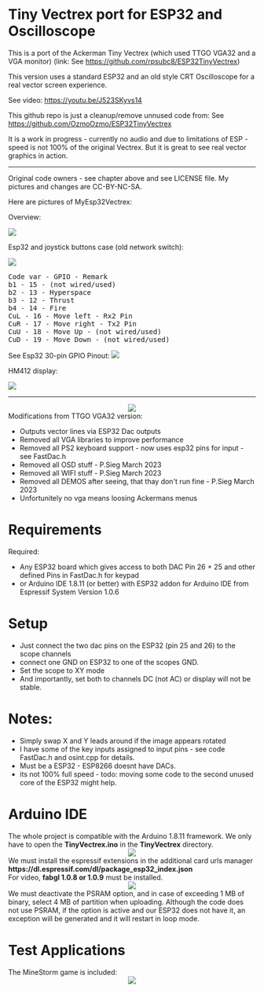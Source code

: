 # Tiny Vectrex port for ESP32 and Oscilloscope
This is a port of the Ackerman Tiny Vectrex (which used TTGO VGA32 and a VGA monitor)
(link: See https://github.com/rpsubc8/ESP32TinyVectrex)

This version uses a standard ESP32 and an old style CRT Oscilloscope for a real vector screen experience.

See video: https://youtu.be/J523SKyvs14

This github repo is just a cleanup/remove unnused code from: See https://github.com/OzmoOzmo/ESP32TinyVectrex

It is a work in progress - currently no audio and due to limitations of ESP - speed is not 100% of the original Vectrex.
But it is great to see real vector graphics in action.

<hr>

Original code owners - see chapter above and see LICENSE file. My pictures and changes are CC-BY-NC-SA.

Here are pictures of MyEsp32Vectrex:

Overview:

<img src='https://github.com/petersieg/ESP32TinyVectrex/blob/main/MyEsp32Vectrex-1.jpeg'>

Esp32 and joystick buttons case (old network switch):

<img src='https://github.com/petersieg/ESP32TinyVectrex/blob/main/MyEsp32Vectrex-2.jpeg'>

<pre>
Code var - GPIO - Remark
b1 - 15 - (not wired/used)
b2 - 13 - Hyperspace
b3 - 12 - Thrust
b4 - 14 - Fire
CuL - 16 - Move left - Rx2 Pin
CuR - 17 - Move right - Tx2 Pin
CuU - 18 - Move Up - (not wired/used)
CuD - 19 - Move Down - (not wired/used)
</pre>

See Esp32 30-pin GPIO Pinout:
<img src='https://github.com/petersieg/ESP32TinyVectrex/blob/main/ESP32-GPIO-Pins.png'>

HM412 display:

<img src='https://github.com/petersieg/ESP32TinyVectrex/blob/main/MyEsp32Vectrex-3.jpeg'>

<hr>

<center><img src='https://github.com/petersieg/ESP32TinyVectrex/blob/main/previewVectrexLogo.gif'></center>
Modifications from TTGO VGA32 version:
<ul>
 <li>Outputs vector lines via ESP32 Dac outputs</li>
 <li>Removed all VGA libraries to improve performance</li>
 <li>Removed all PS2 keyboard support - now uses esp32 pins for input - see FastDac.h</li>
 <li>Removed all OSD stuff - P.Sieg March 2023</li>
 <li>Removed all WIFI stuff - P.Sieg March 2023</li>
 <li>Removed all DEMOS after seeing, that thay don't run fine - P.Sieg March 2023</li>
 <li>Unfortunitely no vga means loosing Ackermans menus</li>
</ul>


<h1>Requirements</h1>
Required:
 <ul>
  <li>Any ESP32 board which gives access to both DAC Pin 26 + 25 and other defined Pins in FastDac.h for keypad</li>
  <li>or Arduino IDE 1.8.11 (or better) with ESP32 addon for Arduino IDE from Espressif System Version 1.0.6</li>
 </ul>


<h1>Setup</h1>
<ul>
<li>Just connect the two dac pins on the ESP32 (pin 25 and 26) to the scope channels </li>
<li>connect one GND on ESP32 to one of the scopes GND.</li>
<li>Set the scope to XY mode</li>
<li>And importantly, set both to channels DC (not AC) or display will not be stable. </li>
</ul>
 
<h1>Notes:</h1>
<ul>
<li>Simply swap X and Y leads around if the image appears rotated</li>
<li>I have some of the key inputs assigned to input pins - see code FastDac.h and osint.cpp for details.</li>
<li>Must be a ESP32 - ESP8266 doesnt have DACs.</li>
<li>its not 100% full speed - todo: moving some code to the second unused core of the ESP32 might help.</li>
</ul>


<h1>Arduino IDE</h1>
The whole project is compatible with the Arduino 1.8.11 framework.
We only have to open the <b>TinyVectrex.ino</b> in the <b>TinyVectrex</b> directory.
<center><img src='https://github.com/petersieg/ESP32TinyVectrex/blob/main/previewArduinoIDEpreferences.gif'></center>
We must install the espressif extensions in the additional card urls manager <b>https://dl.espressif.com/dl/package_esp32_index.json</b>
<br>For video, <b>fabgl 1.0.8 or 1.0.9</b> must be installed.
<center><img src='https://github.com/petersieg/ESP32TinyVectrex/blob/main/previewFabglVersion.gif'></center>
We must deactivate the PSRAM option, and in case of exceeding 1 MB of binary, select 4 MB of partition when uploading. Although the code does not use PSRAM, if the option is active and our ESP32 does not have it, an exception will be generated and it will restart in loop mode.

 
<h1>Test Applications</h1>
The MineStorm game is included:
<center><img src='https://github.com/petersieg/ESP32TinyVectrex/blob/main/previewMineStorm.gif'></center>
